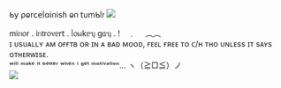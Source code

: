 
ᑲ𝗒 ρⱺ𝗋𝖼𝖾ᥣα𝗂𐓣𝗂𝗌ɦ ⱺ𐓣 𝗍υꭑᑲᥣ𝗋
![](https://64.media.tumblr.com/4b09fa64c4ed5ce19e34947b8a62a572/36e8acfba2f80f92-89/s1280x1920/c14fe3e3f3dbabd7bc292cc0d2e340b9649c960e.pnj)

mіᥒ᥆r . іᥒ𝗍r᥆᥎ᥱr𝗍 . ᥣ᥆ᥕkᥱᥡ gᥲᥡ . !　﹒ 　︵︵   
ɪ ᴜsᴜᴀʟʟʏ ᴀᴍ ᴏғғᴛʙ ᴏʀ ɪɴ ᴀ ʙᴀᴅ ᴍᴏᴏᴅ, ғᴇᴇʟ ғʀᴇᴇ ᴛᴏ ᴄ/ʜ ᴛʜᴏ ᴜɴʟᴇss ɪᴛ sᴀʏs ᴏᴛʜᴇʀᴡɪsᴇ.      
ʷⁱˡˡ ᵐᵃᵏᵉ ⁱᵗ ᵇᵉᵗᵗᵉʳ ʷʰᵉⁿ ⁱ ᵍᵉᵗ ᵐᵒᵗⁱᵛᵃᵗⁱᵒⁿ... ヽ（≧□≦）ノ      
![](https://64.media.tumblr.com/226223317f3378b35a81daf56de929fa/cf2be94e8018e3b3-d5/s640x960/6f7739d7228a55508de154ecd336dc580f8656b1.gifv)
